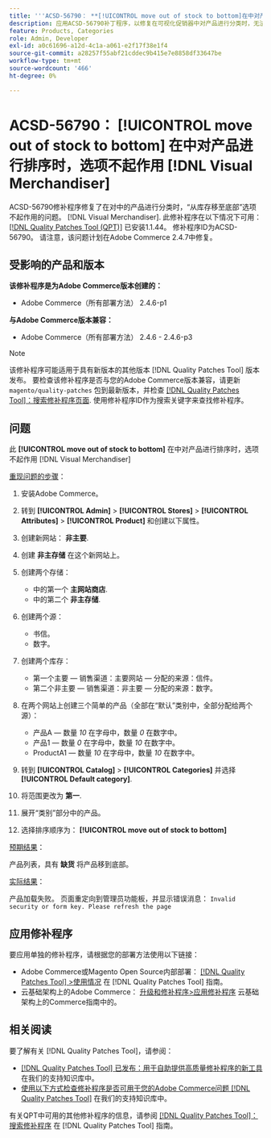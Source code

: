 ```yaml
---
title: '''ACSD-56790： **[!UICONTROL move out of stock to bottom]在中对产品进行排序时，**选项不起作用  [!DNL Visual Merchandiser]’'
description: 应用ACSD-56790补丁程序，以修复在可视化促销器中对产品进行分类时，无法正常使用“从缺货到底部”选项的Adobe Commerce问题。
feature: Products, Categories
role: Admin, Developer
exl-id: a0c61696-a12d-4c1a-a061-e2f17f38e1f4
source-git-commit: a28257f55abf21cddec9b415e7e8858df33647be
workflow-type: tm+mt
source-wordcount: '466'
ht-degree: 0%

---
```


# ACSD-56790： **[!UICONTROL move out of stock to bottom]** 在中对产品进行排序时，选项不起作用 [!DNL Visual Merchandiser]

ACSD-56790修补程序修复了在对中的产品进行分类时，“从库存移至底部”选项不起作用的问题。 [!DNL Visual Merchandiser]. 此修补程序在以下情况下可用： [[!DNL Quality Patches Tool (QPT)]](/help/announcements/adobe-commerce-announcements/magento-quality-patches-released-new-tool-to-self-serve-quality-patches.md) 已安装1.1.44。 修补程序ID为ACSD-56790。 请注意，该问题计划在Adobe Commerce 2.4.7中修复。

## 受影响的产品和版本

**该修补程序是为Adobe Commerce版本创建的：**

* Adobe Commerce（所有部署方法） 2.4.6-p1

**与Adobe Commerce版本兼容：**

* Adobe Commerce（所有部署方法） 2.4.6 - 2.4.6-p3

>[!NOTE]
>
>该修补程序可能适用于具有新版本的其他版本 [!DNL Quality Patches Tool] 版本发布。 要检查该修补程序是否与您的Adobe Commerce版本兼容，请更新 `magento/quality-patches` 包到最新版本，并检查 [[!DNL Quality Patches Tool]：搜索修补程序页面](https://experienceleague.adobe.com/tools/commerce-quality-patches/index.html). 使用修补程序ID作为搜索关键字来查找修补程序。

## 问题

此 **[!UICONTROL move out of stock to bottom]** 在中对产品进行排序时，选项不起作用 [!DNL Visual Merchandiser]

<u>重现问题的步骤</u>：

1. 安装Adobe Commerce。
1. 转到 **[!UICONTROL Admin]** > **[!UICONTROL Stores]** > **[!UICONTROL Attributes]** > **[!UICONTROL Product]** 和创建以下属性。
1. 创建新网站： **非主要**.
1. 创建 **非主存储** 在这个新网站上。
1. 创建两个存储：

   * 中的第一个 **主网站商店**.
   * 中的第二个 **非主存储**.

1. 创建两个源：
   * 书信。
   * 数字。

1. 创建两个库存：
   * 第一个主要 — 销售渠道：主要网站 — 分配的来源：信件。
   * 第二个非主要 — 销售渠道：非主要 — 分配的来源：数字。

1. 在两个网站上创建三个简单的产品（全部在“默认”类别中，全部分配给两个源）：

   * 产品A — 数量 *10* 在字母中，数量 *0* 在数字中。
   * 产品1 — 数量 *0* 在字母中，数量 *10* 在数字中。
   * ProductA1 — 数量 *10* 在字母中，数量 *10* 在数字中。

1. 转到 **[!UICONTROL Catalog]** > **[!UICONTROL Categories]** 并选择  **[!UICONTROL Default category]**.
1. 将范围更改为 **第一**.
1. 展开“类别”部分中的产品。
1. 选择排序顺序为： **[!UICONTROL move out of stock to bottom]**

<u>预期结果</u>：

产品列表，具有 **缺货** 将产品移到底部。

<u>实际结果</u>：

产品加载失败。 页面重定向到管理员功能板，并显示错误消息： `Invalid security or form key. Please refresh the page`

## 应用修补程序

要应用单独的修补程序，请根据您的部署方法使用以下链接：

* Adobe Commerce或Magento Open Source内部部署： [[!DNL Quality Patches Tool] >使用情况](https://experienceleague.adobe.com/docs/commerce-operations/tools/quality-patches-tool/usage.html) 在 [!DNL Quality Patches Tool] 指南。
* 云基础架构上的Adobe Commerce： [升级和修补程序>应用修补程序](https://experienceleague.adobe.com/docs/commerce-cloud-service/user-guide/develop/upgrade/apply-patches.html) 云基础架构上的Commerce指南中的。

## 相关阅读

要了解有关 [!DNL Quality Patches Tool]，请参阅：

* [[!DNL Quality Patches Tool] 已发布：用于自助提供高质量修补程序的新工具](/help/announcements/adobe-commerce-announcements/magento-quality-patches-released-new-tool-to-self-serve-quality-patches.md) 在我们的支持知识库中。
* [使用以下方式检查修补程序是否可用于您的Adobe Commerce问题 [!DNL Quality Patches Tool]](/help/support-tools/patches-available-in-qpt-tool/check-patch-for-magento-issue-with-magento-quality-patches.md) 在我们的支持知识库中。

有关QPT中可用的其他修补程序的信息，请参阅 [[!DNL Quality Patches Tool]：搜索修补程序](https://experienceleague.adobe.com/tools/commerce-quality-patches/index.html) 在 [!DNL Quality Patches Tool] 指南。
